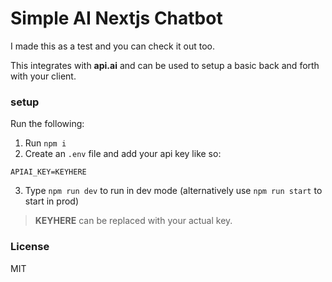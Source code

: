 # Simple AI Nextjs Chatbot

I made this as a test and you can check it out too.

This integrates with **api.ai** and can be used to setup a basic back and forth with your client.

### setup

Run the following:

1. Run `npm i`
2. Create an `.env` file and add your api key like so:

```
APIAI_KEY=KEYHERE
```

3. Type `npm run dev` to run in dev mode (alternatively use `npm run start` to start in prod)

> **KEYHERE** can be replaced with your actual key.

### License

MIT
